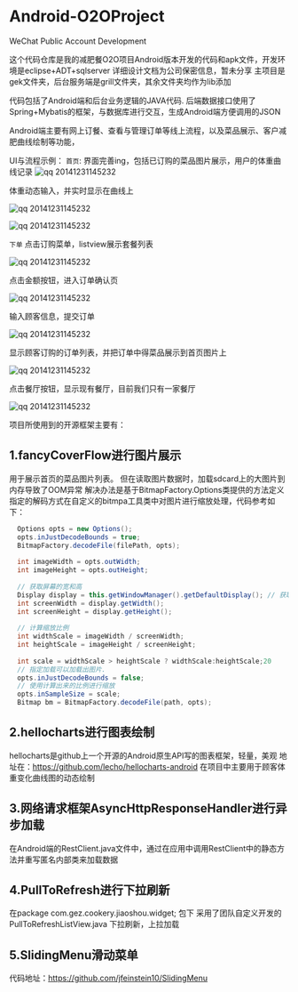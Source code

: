 Android-O2OProject
==================

WeChat Public Account Development

这个代码仓库是我的减肥餐O2O项目Android版本开发的代码和apk文件，开发环境是eclipse+ADT+sqlserver
详细设计文档为公司保密信息，暂未分享
主项目是gek文件夹，后台服务端是grill文件夹，其余文件夹均作为lib添加

代码包括了Android端和后台业务逻辑的JAVA代码.
后端数据接口使用了Spring+Mybatis的框架，与数据库进行交互，生成Android端方便调用的JSON
 
Android端主要有网上订餐、查看与管理订单等线上流程，以及菜品展示、客户减肥曲线绘制等功能，

UI与流程示例：
`首页`:
界面完善ing，包括已订购的菜品图片展示，用户的体重曲线记录
![qq 20141231145232](http://images.cnblogs.com/cnblogs_com/melonrice/646682/o_1.png)

体重动态输入，并实时显示在曲线上

![qq 20141231145232](http://d.pcs.baidu.com/thumbnail/51098811d63db084acb00b67aa4015c6?fid=2401028482-250528-419644106692651&time=1421924400&sign=FDTAER-DCb740ccc5511e5e8fedcff06b081203-N0URKuqrcFk8%2FCyA5EjoEVt1A9g%3D&rt=sh&expires=2h&r=199199886&sharesign=unknown&size=c710_u500&quality=100)

![qq 20141231145232](http://d.pcs.baidu.com/thumbnail/b87f9e0c0beac12ba839fa8cfab8ce41?fid=2401028482-250528-545640638196077&time=1421924400&sign=FDTAER-DCb740ccc5511e5e8fedcff06b081203-xSXMz7XzmDPQHy5Sq1DoHzvBLpg%3D&rt=sh&expires=2h&r=687047860&sharesign=unknown&size=c710_u500&quality=100)

`下单`
点击订购菜单，listview展示套餐列表

![qq 20141231145232](http://d.pcs.baidu.com/thumbnail/88bb0dc74fe399c50d176bc3b510cff2?fid=2401028482-250528-240705978364863&time=1421924400&sign=FDTAER-DCb740ccc5511e5e8fedcff06b081203-YjkUCG%2Fan38IB4iHKx4c2c0xWYc%3D&rt=sh&expires=2h&r=576291218&sharesign=unknown&size=c710_u500&quality=100)

点击金额按钮，进入订单确认页

![qq 20141231145232](http://d.pcs.baidu.com/thumbnail/39d3d2a828d3a16ac93f8687e86155b0?fid=2401028482-250528-349116543864744&time=1421924400&sign=FDTAER-DCb740ccc5511e5e8fedcff06b081203-lRv7%2B%2FI%2BUywsLJdkWbMI8eGKGag%3D&rt=sh&expires=2h&r=557817791&sharesign=unknown&size=c710_u500&quality=100)

输入顾客信息，提交订单

![qq 20141231145232](http://d.pcs.baidu.com/thumbnail/5f81caec343b538ed88972633b486b7e?fid=2401028482-250528-34732770634220&time=1421924400&sign=FDTAER-DCb740ccc5511e5e8fedcff06b081203-9WttSeX6QOigw%2BbZ78tKqOCZeeI%3D&rt=sh&expires=2h&r=487673489&sharesign=unknown&size=c710_u500&quality=100)


显示顾客订购的订单列表，并把订单中得菜品展示到首页图片上

![qq 20141231145232](http://d.pcs.baidu.com/thumbnail/9944db2bb2fd2c782c88346d44af680b?fid=2401028482-250528-778504280909191&time=1421924400&sign=FDTAER-DCb740ccc5511e5e8fedcff06b081203-PryZs3M8IF3GfnAeW%2F%2BQThQE5Ag%3D&rt=sh&expires=2h&r=372379822&sharesign=unknown&size=c710_u500&quality=100)

点击餐厅按钮，显示现有餐厅，目前我们只有一家餐厅

![qq 20141231145232](http://d.pcs.baidu.com/thumbnail/56a01a6455a794aea33d4a4a4fd4f8cc?fid=2401028482-250528-1077403044110771&time=1421924400&sign=FDTAER-DCb740ccc5511e5e8fedcff06b081203-F7o%2FvMF2pqr8JPvRH79N0xHO1JU%3D&rt=sh&expires=2h&r=878576605&sharesign=unknown&size=c710_u500&quality=100)


项目所使用到的开源框架主要有：

1.fancyCoverFlow进行图片展示
--
用于展示首页的菜品图片列表。
但在读取图片数据时，加载sdcard上的大图片到内存导致了OOM异常
解决办法是基于BitmapFactory.Options类提供的方法定义指定的解码方式在自定义的bitmpa工具类中对图片进行缩放处理，代码参考如下：
```java
  Options opts = new Options();
  opts.inJustDecodeBounds = true;         
  BitmapFactory.decodeFile(filePath, opts);
          
  int imageWidth = opts.outWidth;
  int imageHeight = opts.outHeight;
          
  // 获取屏幕的宽和高        
  Display display = this.getWindowManager().getDefaultDisplay(); // 获取默认窗体显示的对象
  int screenWidth = display.getWidth();
  int screenHeight = display.getHeight();
         
  // 计算缩放比例
  int widthScale = imageWidth / screenWidth;
  int heightScale = imageHeight / screenHeight;
         
  int scale = widthScale > heightScale ? widthScale:heightScale;20         
  // 指定加载可以加载出图片.
  opts.inJustDecodeBounds = false;
  // 使用计算出来的比例进行缩放
  opts.inSampleSize = scale;
  Bitmap bm = BitmapFactory.decodeFile(path, opts);


```


2.hellocharts进行图表绘制
--
hellocharts是github上一个开源的Android原生API写的图表框架，轻量，美观
地址在：https://github.com/lecho/hellocharts-android
在项目中主要用于顾客体重变化曲线图的动态绘制


3.网络请求框架AsyncHttpResponseHandler进行异步加载
--
在Android端的RestClient.java文件中，通过在应用中调用RestClient中的静态方法并重写匿名内部类来加载数据


4.PullToRefresh进行下拉刷新
--
在package com.gez.cookery.jiaoshou.widget; 包下
采用了团队自定义开发的PullToRefreshListView.java
下拉刷新，上拉加载

5.SlidingMenu滑动菜单
--
代码地址：https://github.com/jfeinstein10/SlidingMenu


